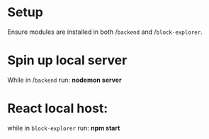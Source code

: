 # Setup

Ensure modules are installed in both /`backend` and /`block-explorer`.

# Spin up local server

While in /`backend` run: **nodemon server**

# React local host:
while in `block-explorer` run: **npm start**






